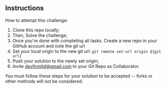 ## Instructions

How to attempt this challenge:

1. Clone this repo locally;
2. Then, Solve the challenge;
3. Once you're done with completing all tasks. Create a new repo in your GitHub account and note the git url
4. Set your local origin to the new git url: `git remote set-url origin ${git url}`
5. Push your solution to the newly set origin;
6. Invite devfirmltd@gmail.com to your Git Repo as Collaborator.

You must follow these steps for your solution to be accepted -- forks or other methods will not be considered.

